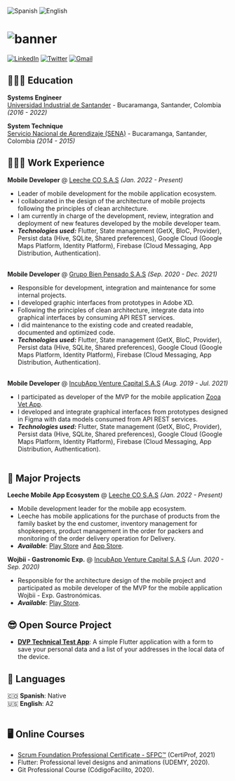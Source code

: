 ![Spanish](https://img.shields.io/badge/Spanish-%F0%9F%98%8E-red) ![English](https://img.shields.io/badge/English-%F0%9F%98%89-red)

# ![banner](https://res.cloudinary.com/jamf05/image/upload/v1667266092/sample/xjsvdsndxxoj1t8llmpv.png)

[![LinkedIn](https://img.shields.io/badge/LinkedIn-0077B5?style=for-the-badge&logo=linkedin&logoColor=white)](https://www.linkedin.com/in/jorgemogotocoro/) [![Twitter](https://img.shields.io/badge/Twitter-1DA1F2?style=for-the-badge&logo=twitter&logoColor=white)](https://twitter.com/MogotocoroJorge) [![Gmail](https://img.shields.io/badge/Gmail-D14836?style=for-the-badge&logo=gmail&logoColor=white)](mailto:jorgemogotocoro05@outlook.es)

## 👩🏼‍🎓 Education

**Systems Engineer**<br>
[Universidad Industrial de Santander](https://uis.edu.co/en/) - Bucaramanga, Santander, Colombia _(2016 - 2022)_

**System Technique**<br>
[Servicio Nacional de Aprendizaje (SENA)](https://sena.edu.co/) - Bucaramanga, Santander, Colombia _(2014 - 2015)_

## 👩🏼‍💻 Work Experience

**Mobile Developer** @ [Leeche CO S.A.S](https://www.linkedin.com/company/leeche/mycompany/) _(Jan. 2022 - Present)_ <br>
  - Leader of mobile development for the mobile application ecosystem.
  - I collaborated in the design of the architecture of mobile projects following the principles of clean architecture.
  - I am currently in charge of the development, review, integration and deployment of new features developed by the mobile developer team.
  - **_Technologies used:_** Flutter, State management (GetX, BloC, Provider), Persist data (Hive, SQLite, Shared preferences), Google Cloud (Google Maps Platform, Identity Platform), Firebase (Cloud Messaging, App Distribution, Authentication).
<br><br>

**Mobile Developer** @ [Grupo Bien Pensado S.A.S](https://www.linkedin.com/company/grupo-bien-pensado/) _(Sep. 2020 - Dec. 2021)_ <br>
  - Responsible for development, integration and maintenance for some internal projects.
  - I developed graphic interfaces from prototypes in Adobe XD.
  - Following the principles of clean architecture, integrate data into graphical interfaces by consuming API REST services.
  - I did maintenance to the existing code and created readable, documented and optimized code.
  - **_Technologies used:_** Flutter, State management (GetX, BloC, Provider), Persist data (Hive, SQLite, Shared preferences), Google Cloud (Google Maps Platform, Identity Platform), Firebase (Cloud Messaging, App Distribution, Authentication).
<br><br>

**Mobile Developer** @ [IncubApp Venture Capital S.A.S](https://www.linkedin.com/company/incubapp/) _(Aug. 2019 - Jul. 2021)_ <br>
  - I participated as developer of the MVP for the mobile application [Zooa Vet App](https://play.google.com/store/apps/details?id=com.incubapp.zooa).
  - I developed and integrate graphical interfaces from prototypes designed in Figma with data models consumed from API REST services.
  - **_Technologies used:_** Flutter, State management (GetX, BloC, Provider), Persist data (Hive, SQLite, Shared preferences), Google Cloud (Google Maps Platform, Identity Platform), Firebase (Cloud Messaging, App Distribution, Authentication).
<br><br>

## 🚀 Major Projects

**Leeche Mobile App Ecosystem** @ [Leeche CO S.A.S](https://www.linkedin.com/company/leeche/mycompany/) _(Jan. 2022 - Present)_ <br>
  - Mobile development leader for the mobile app ecosystem.
  - Leeche has mobile applications for the purchase of products from the family basket by the end customer, inventory management for shopkeepers, product management in the order for packers and monitoring of the order delivery operation for Delivery.
  - **_Available_**: [Play Store](https://play.google.com/store/apps/developer?id=Leeche) and [App Store](https://apps.apple.com/co/developer/andres-lizarazo/id1574272801).

**Wojbii - Gastronomic Exp.** @ [IncubApp Venture Capital S.A.S](https://www.linkedin.com/company/incubapp/) _(Jun. 2020 - Sep. 2020)_ <br>
  - Responsible for the architecture design of the mobile project and participated as mobile developer of the MVP for the mobile application Wojbii - Exp. Gastronómicas.
  - **_Available_**: [Play Store](https://play.google.com/store/apps/details?id=com.wojbii.mobile).

## 😎 Open Source Project

- **[DVP Technical Test App](https://github.com/Jamf05/dvp_technical_test)**: A simple Flutter application with a form to save your personal data and a list of your addresses in the local data of the device.

## 💬 Languages

🇨🇴 **Spanish**: Native <br>
🇺🇸 **English**: A2
<br><br>

## 🖥 Online Courses

- [Scrum Foundation Professional Certificate - SFPC™](https://www.credly.com/badges/b764ea61-9d6a-4bdc-befb-154d1ea096f9?source=linked_in_profile) (CertiProf, 2021)
- Flutter: Professional level designs and animations (UDEMY, 2020).
- Git Professional Course (CódigoFacilito, 2020).

